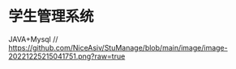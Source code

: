 # 学生管理系统
JAVA+Mysql
//
https://github.com/NiceAsiv/StuManage/blob/main/image/image-20221225215041751.png?raw=true
